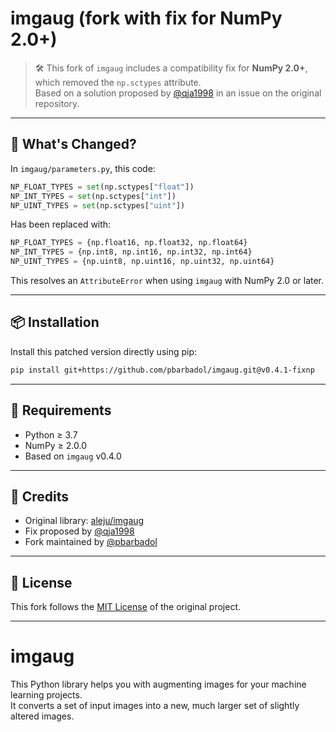 # imgaug (fork with fix for NumPy 2.0+)

> 🛠️ This fork of `imgaug` includes a compatibility fix for **NumPy 2.0+**, which removed the `np.sctypes` attribute.  
> Based on a solution proposed by [@qja1998](https://github.com/qja1998) in an issue on the original repository.

---

## 🔧 What's Changed?

In `imgaug/parameters.py`, this code:

```python
NP_FLOAT_TYPES = set(np.sctypes["float"])
NP_INT_TYPES = set(np.sctypes["int"])
NP_UINT_TYPES = set(np.sctypes["uint"])
```

Has been replaced with:

```python
NP_FLOAT_TYPES = {np.float16, np.float32, np.float64}
NP_INT_TYPES = {np.int8, np.int16, np.int32, np.int64}
NP_UINT_TYPES = {np.uint8, np.uint16, np.uint32, np.uint64}
```

This resolves an `AttributeError` when using `imgaug` with NumPy 2.0 or later.

---

## 📦 Installation

Install this patched version directly using pip:

```bash
pip install git+https://github.com/pbarbadol/imgaug.git@v0.4.1-fixnp
```

---

## 📌 Requirements

- Python ≥ 3.7  
- NumPy ≥ 2.0.0  
- Based on `imgaug` v0.4.0

---

## 🙌 Credits

- Original library: [aleju/imgaug](https://github.com/aleju/imgaug)  
- Fix proposed by [@qja1998](https://github.com/qja1998)  
- Fork maintained by [@pbarbadol](https://github.com/pbarbadol)

---

## 📜 License

This fork follows the [MIT License](LICENSE) of the original project.

---

# imgaug

This Python library helps you with augmenting images for your machine learning projects.  
It converts a set of input images into a new, much larger set of slightly altered images.
